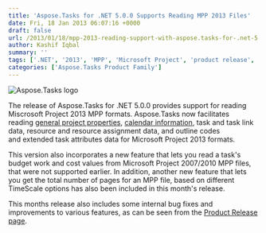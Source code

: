 ```yaml
---
title: 'Aspose.Tasks for .NET 5.0.0 Supports Reading MPP 2013 Files'
date: Fri, 18 Jan 2013 06:07:16 +0000
draft: false
url: /2013/01/18/mpp-2013-reading-support-with-aspose.tasks-for-.net-5.0.0/
author: Kashif Iqbal
summary: ''
tags: ['.NET', '2013', 'MPP', 'Microsoft Project', 'product release', 'read project data']
categories: ['Aspose.Tasks Product Family']
---
```


![Aspose.Tasks logo][1]

The release of Aspose.Tasks for .NET 5.0.0 provides support for reading Miscrosoft Project 2013 MPP formats. Aspose.Tasks now facilitates reading [general project properties][2], [calendar information][3], task and task link data, resource and resource assignment data, and outline codes and extended task attributes data for Microsoft Project 2013 formats.

This version also incorporates a new feature that lets you read a task's budget work and cost values from Microsoft Project 2007/2010 MPP files, that were not supported earlier. In addition, another new feature that lets you get the total number of pages for an MPP file, based on different TimeScale options has also been included in this month's release.

This months release also includes some internal bug fixes and improvements to various features, as can be seen from the [Product Release page][4].




[1]: http://www.aspose.com/Images/aspose.tasks-logo2.jpg
[2]: https://www.aspose.com/templates/aspose/App_Themes/V3/images/words/272x272/aspose_words-for-net.png
[3]: https://docs.aspose.com/display/cellsproductfamily/Home
[4]: http://www.aspose.com/community/files/51/.net-components/aspose.tasks-for-.net/category1112.aspx




